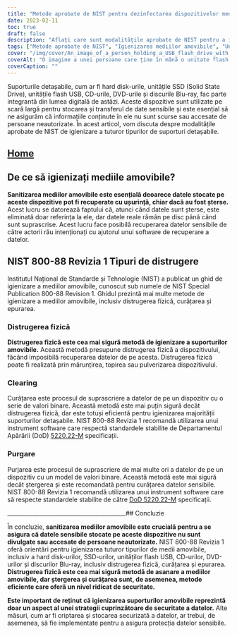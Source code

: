 ```yaml
---
title: "Metode aprobate de NIST pentru dezinfectarea dispozitivelor media detașabile"
date: 2023-02-11
toc: true
draft: false
description: "Aflați care sunt modalitățile aprobate de NIST pentru a igieniza hard disk-urile, SSD-urile, unitățile flash USB, CD-urile, DVD-urile și discurile Blu-ray pentru a proteja datele sensibile de accesul neautorizat."
tags: ["Metode aprobate de NIST", "Igienizarea mediilor amovibile", "Unități de hard disk", "SSD-uri", "Unități flash USB", "CD-uri", "DVD-uri", "Discuri Blu-ray", "Securitatea datelor", "Protecția datelor sensibile"]
cover: "/img/cover/An_image_of_a_person_holding_a_USB_flash_drive_with_a_shreder.png"
coverAlt: "O imagine a unei persoane care ține în mână o unitate flash USB cu un distrugător în fundal"
coverCaption: ""
---
```


Suporturile detașabile, cum ar fi hard disk-urile, unitățile SSD (Solid State Drive), unitățile flash USB, CD-urile, DVD-urile și discurile Blu-ray, fac parte integrantă din lumea digitală de astăzi. Aceste dispozitive sunt utilizate pe scară largă pentru stocarea și transferul de date sensibile și este esențial să ne asigurăm că informațiile conținute în ele nu sunt scurse sau accesate de persoane neautorizate. În acest articol, vom discuta despre modalitățile aprobate de NIST de igienizare a tuturor tipurilor de suporturi detașabile.

## [Home](/cyber-security-career-playbook-start/)

## De ce să igienizați mediile amovibile?

**Sanitizarea mediilor amovibile este esențială deoarece datele stocate pe aceste dispozitive pot fi recuperate cu ușurință, chiar dacă au fost șterse.** Acest lucru se datorează faptului că, atunci când datele sunt șterse, este eliminată doar referința la ele, dar datele reale rămân pe disc până când sunt suprascrise. Acest lucru face posibilă recuperarea datelor sensibile de către actorii rău intenționați cu ajutorul unui software de recuperare a datelor.

## NIST 800-88 Revizia 1 Tipuri de distrugere

Institutul Național de Standarde și Tehnologie (NIST) a publicat un ghid de igienizare a mediilor amovibile, cunoscut sub numele de NIST Special Publication 800-88 Revision 1. Ghidul prezintă mai multe metode de igienizare a mediilor amovibile, inclusiv distrugerea fizică, curățarea și epurarea.

### Distrugerea fizică

**Distrugerea fizică este cea mai sigură metodă de igienizare a suporturilor amovibile.** Această metodă presupune distrugerea fizică a dispozitivului, făcând imposibilă recuperarea datelor de pe acesta. Distrugerea fizică poate fi realizată prin mărunțirea, topirea sau pulverizarea dispozitivului.

### Clearing

Curățarea este procesul de suprascriere a datelor de pe un dispozitiv cu o serie de valori binare. Această metodă este mai puțin sigură decât distrugerea fizică, dar este totuși eficientă pentru igienizarea majorității suporturilor detașabile. NIST 800-88 Revizia 1 recomandă utilizarea unui instrument software care respectă standardele stabilite de Departamentul Apărării (DoD) [5220.22-M](https://simeononsecurity.com/articles/dod-5220.22-m-data-sanitization-summarized/) specificații.

### Purgare

Purjarea este procesul de suprascriere de mai multe ori a datelor de pe un dispozitiv cu un model de valori binare. Această metodă este mai sigură decât ștergerea și este recomandată pentru curățarea datelor sensibile. NIST 800-88 Revizia 1 recomandă utilizarea unui instrument software care să respecte standardele stabilite de către [DoD 5220.22-M](https://simeononsecurity.com/articles/dod-5220.22-m-data-sanitization-summarized/) specificații.

__________________________________________## Concluzie

În concluzie, **sanitizarea mediilor amovibile este crucială pentru a se asigura că datele sensibile stocate pe aceste dispozitive nu sunt divulgate sau accesate de persoane neautorizate.** NIST 800-88 Revizia 1 oferă orientări pentru igienizarea tuturor tipurilor de medii amovibile, inclusiv a hard disk-urilor, SSD-urilor, unităților flash USB, CD-urilor, DVD-urilor și discurilor Blu-ray, inclusiv distrugerea fizică, curățarea și epurarea. **Distrugerea fizică este cea mai sigură metodă de asanare a mediilor amovibile, dar ștergerea și curățarea sunt, de asemenea, metode eficiente care oferă un nivel ridicat de securitate.**

**Este important de reținut că igienizarea suporturilor amovibile reprezintă doar un aspect al unei strategii cuprinzătoare de securitate a datelor.** Alte măsuri, cum ar fi criptarea și stocarea securizată a datelor, ar trebui, de asemenea, să fie implementate pentru a asigura protecția datelor sensibile.

